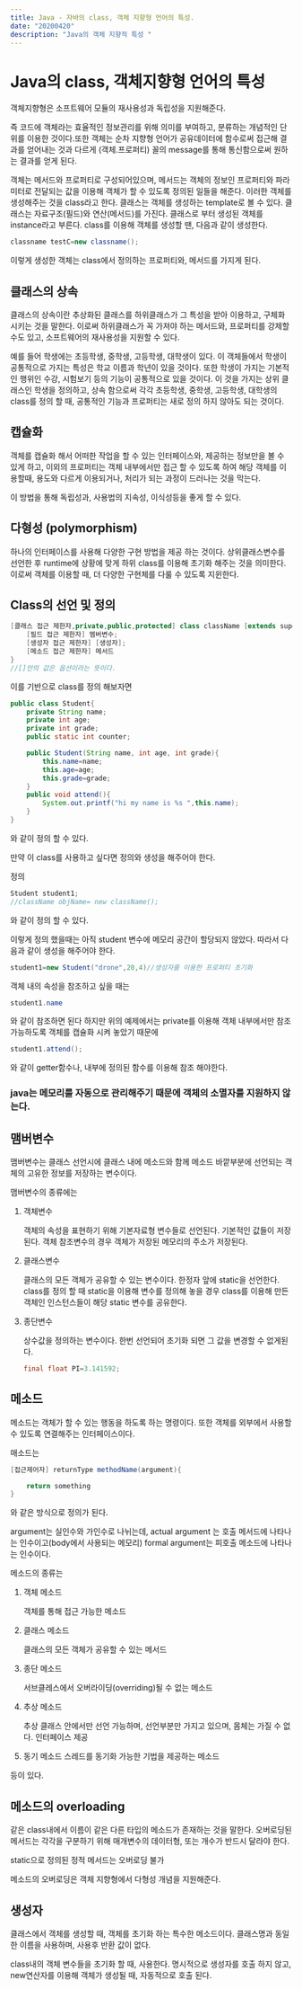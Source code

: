 ```yaml
---
title: Java - 자바의 class, 객체 지향형 언어의 특성.
date: "20200420"
description: "Java의 객체 지향적 특성 "
---
```


# Java의 class, 객체지향형 언어의 특성

객체지향형은 소프트웨어 모듈의 재사용성과 독립성을 지원해준다. 

즉 코드에 객체라는 효율적인 정보관리를 위해 의미를 부여하고, 분류하는 개념적인 단위를 이용한 것이다.또한 객체는 순차 지향형 언어가 공유데이터에 함수로써 접근해 결과를 얻어내는 것과 다르게 (객체.프로퍼티) 꼴의 message를 통해 통신함으로써 원하는 결과를 얻게 된다. 

객체는 메서드와 프로퍼티로 구성되어있으며, 메서드는 객체의 정보인 프로퍼티와 파라미터로 전달되는 값을 이용해 객체가 할 수 있도록 정의된 일들을 해준다. 이러한 객체를 생성해주는 것을 class라고 한다. 클래스는 객체를 생성하는 template로 볼 수 있다. 
클래스는 자료구조(필드)와 연산(메서드)를 가진다. 
클래스로 부터 생성된 객체를 instance라고 부른다. 
class를 이용해 객체를 생성할 땐, 다음과 같이 생성한다. 

```java
classname testC=new classname();
```
이렇게 생성한 객체는 class에서 정의하는 프로퍼티와, 메서드를 가지게 된다. 

## 클래스의 상속

클래스의 상속이란 추상화된 클래스를 하위클래스가 그 특성을 받아 이용하고, 구체화 시키는 것을 말한다. 이로써 하위클래스가 꼭 가져야 하는 메서드와, 프로퍼티를 강제할 수도 있고, 소프트웨어의 재사용성을 지원할 수 있다.

예를 들어 학생에는 초등학생, 중학생, 고등학생, 대학생이 있다. 이 객체들에서 학생이 공통적으로 가지는 특성은 학교 이름과 학년이 있을 것이다. 또한 학생이 가지는 기본적인 행위인 수강, 시험보기 등의 기능이 공통적으로 있을 것이다. 이 것을 가지는 상위 클래스인 학생을 정의하고, 상속 함으로써 각각 초등학생, 중학생, 고등학생, 대학생의 class를 정의 할 때, 공통적인 기능과 프로퍼티는 새로 정의 하지 않아도 되는 것이다. 


## 캡슐화 
객체를 캡슐화 해서 어떠한 작업을 할 수 있는 인터페이스와, 제공하는 정보만을 볼 수 있게 하고, 이외의 프로퍼티는 객체 내부에서만 접근 할 수 있도록 하여 해당 객체를 이용할때, 용도와 다르게 이용되거나, 처리가 되는 과정이 드러나는 것을 막는다. 

이 방법을 통해 독립성과, 사용법의 지속성, 이식성등을 좋게 할 수 있다. 

## 다형성 (polymorphism)

하나의 인터페이스를 사용해 다양한 구현 방법을 제공 하는 것이다. 상위클래스변수를 선언한 후 runtime에 상황에 맞게 하위 class를 이용해 초기화 해주는 것을 의미한다. 이로써 객체를 이용할 때, 더 다양한 구현체를 다룰 수 있도록 지윈한다. 

## Class의 선언 및 정의 
```java
[클래스 접근 제한자,private,public,protected] class className [extends superclass] [implements interfaceName] {
    [필드 접근 제한자] 멤버변수;
    [생성자 접근 제한자] [생성자];
    [메소드 접근 제한자] 메서드
}
//[]안의 값은 옵션이라는 뜻이다.
```
이를 기반으로 class를 정의 해보자면
```java
public class Student{
    private String name;
    private int age;
    private int grade;
    public static int counter;

    public Student(String name, int age, int grade){
        this.name=name;
        this.age=age;
        this.grade=grade;
    }
    public void attend(){
        System.out.printf("hi my name is %s ",this.name);
    }
}
```
와 같이 정의 할 수 있다. 

만약 이 class를 사용하고 싶다면 정의와 생성을 해주어야 한다. 

정의
```java
Student student1;
//className objName= new className();
```
와 같이 정의 할 수 있다. 

이렇게 정의 했을때는 아직 student 변수에 메모리 공간이 할당되지 않았다. 따라서 다음과 같이 생성을 해주어야 한다. 

```java
student1=new Student("drone",20,4)//생성자를 이용한 프로퍼티 초기화
```
객체 내의 속성을 참조하고 싶을 때는 
```java
student1.name
```
와 같이 참조하면 된다 하지만 위의 예제에서는 private를 이용해 객체 내부에서만 참조 가능하도록 객체를 캡슐화 시켜 놓았기 때문에 

```java
student1.attend();
```
와 같이 getter함수나, 내부에 정의된 함수를 이용해 참조 해야한다. 

### java는 메모리를 자동으로 관리해주기 때문에 객체의 소멸자를 지원하지 않는다. 

## 맴버변수 

맴버변수는 클래스 선언시에 클래스 내에 메소드와 함께 메소드 바깥부분에 선언되는 객체의 고유한 정보를 저장하는 변수이다.

맴버변수의 종류에는
1. 객체변수
    
    객체의 속성을 표현하기 위해 기본자료형 변수들로 선언된다. 
    기본적인 값들이 저장된다. 
    객체 참조변수의 경우 객체가 저장된 메모리의 주소가 저장된다.

2. 클래스변수
    
    클래스의 모든 객체가 공유할 수 있는 변수이다. 
    한정자 앞에 static을 선언한다.
    class를 정의 할 때 static을 이용해 변수를 정의해 놓을 경우 class를 이용해 만든 객체인 인스턴스들이 해당 static 변수를 공유한다.

3. 종단변수
    
    상수값을 정의하는 변수이다.
    한번 선언되어 초기화 되면 그 값을 변경할 수 없게된다. 
    ```java
    final float PI=3.141592;
    ```

## 메소드 

메소드는 객체가 할 수 있는 행동을 하도록 하는 명령이다. 
또한 객체를 외부에서 사용할 수 있도록 연결해주는 인터페이스이다.

매소드는 
```java
[접근제어자] returnType methodName(argument){

    return something
}
```
와 같은 방식으로 정의가 된다. 

argument는 실인수와 가인수로 나뉘는데,
actual argument 는 호출 메서드에 나타나는 인수이고(body에서 사용되는 메모리)
formal argument는 피호출 메소드에 나타나는 인수이다. 

메소드의 종류는
1. 객체 메소드
    
    객체를 통해 접근 가능한 메소드
2. 클래스 메소드

    클래스의 모든 객체가 공유할 수 있는 메서드

3. 종단 메소드

    서브클레스에서 오버라이딩(overriding)될 수 없는 메소드
4. 추상 메소드

    추상 클래스 안에서만 선언 가능하며, 선언부분만 가지고 있으며, 몸체는 가질 수 없다. 인터페이스 제공

6. 동기 메소드 
    스레드를 동기화 가능한 기법을 제공하는 메소드 

등이 있다. 


## 메소드의 overloading

같은 class내에서 이름이 같은 다른 타입의 메소드가 존재하는 것을 말한다. 오버로딩된 메서드는 각각을 구분하기 위해 매개변수의 데이터형, 또는 개수가 반드시 달라야 한다. 

static으로 정의된 정적 메서드는 오버로딩 불가

메소드의 오버로딩은 객체 지향형에서 다형성 개념을 지원해준다.

## 생성자 

클래스에서 객체를 생성할 때, 객체를 초기화 하는 특수한 메소드이다. 
클래스명과 동일한 이름을 사용하며, 사용후 반환 값이 없다.

class내의 객체 변수들을 초기화 할 때, 사용한다. 명시적으로 생성자를 호출 하지 않고, new연산자를 이용해 객체가 생성될 때, 자동적으로 호출 된다. 


